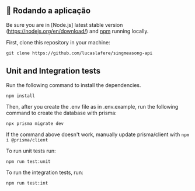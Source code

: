 ## 🏁 Rodando a aplicação

Be sure you are in [Node.js] latest stable version (https://nodejs.org/en/download/) and [npm](https://www.npmjs.com/) running locally.

First, clone this repository in your machine:

```
git clone https://github.com/lucaslafere/singmeasong-api
```

## Unit and Integration tests

Run the following command to install the dependencies.

```
npm install
```

Then, after you create the .env file as in .env.example, run the following command to create the database with prisma:

```
npx prisma migrate dev
```
If the command above doesn't work, manually update prisma/client with  ``` npm i @prisma/client ```

To run unit tests run: 

```
npm run test:unit
```

To run the integration tests, run:

```
npm run test:int
```
